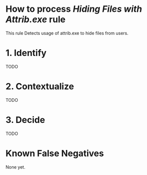# How to process *Hiding Files with Attrib.exe* rule
This rule Detects usage of attrib.exe to hide files from users.

# 1. Identify
TODO

# 2. Contextualize
TODO

# 3. Decide
TODO

# Known False Negatives
None yet.
